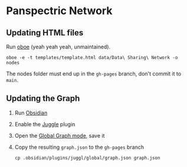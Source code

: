 # Panspectric Network 

## Updating HTML files

Run [oboe](https://github.com/kmaasrud/oboe) (yeah yeah yeah, unmaintained).

``` shell
oboe -e -t templates/template.html data/Data\ Sharing\ Network -o nodes
```

The nodes folder must end up in the `gh-pages` branch, don't commit it to `main`.

## Updating the Graph

1. Run [Obsidian](https://obsidian.md/)
2. Enable the [Juggle](https://juggl.io/Juggl) plugin
3. Open the [Global Graph mode](https://juggl.io/Features/Global+Graph+mode), save it
4. Copy the resulting `graph.json` to the `gh-pages` branch

   ```shell
   cp .obsidian/plugins/juggl/global/graph.json graph.json
   ```

